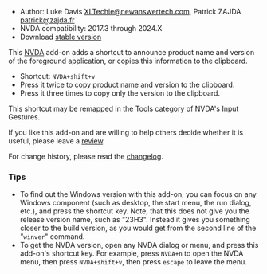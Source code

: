 * Author: Luke Davis <XLTechie@newanswertech.com>, Patrick ZAJDA <patrick@zajda.fr>
* NVDA compatibility: 2017.3 through 2024.X
* Download [stable version][1]

This [NVDA](https://nvaccess.org/) add-on adds a shortcut to announce product name and version of the foreground application, or copies this information to the clipboard.

* Shortcut: `NVDA+shift+v`
* Press it twice to copy product name and version to the clipboard.
* Press it three times to copy only the version to the clipboard.

This shortcut may be remapped in the Tools category of NVDA's Input Gestures.

If you like this add-on and are willing to help others decide whether it is useful, please leave a [review][3].

For change history, please read the [changelog][2].

### Tips

* To find out the Windows version with this add-on, you can focus on any Windows component (such as desktop, the start menu, the run dialog, etc.), and press the shortcut key. Note, that this does not give you the release version name, such as "23H3". Instead it gives you something closer to the build version, as you would get from the second line of the "`winver`" command.
* To get the NVDA version, open any NVDA dialog or menu, and press this add-on's shortcut key. For example, press `NVDA+n` to open the NVDA menu, then press `NVDA+shift+v`, then press `escape` to leave the menu.

[1]: https://www.nvaccess.org/addonStore/legacy?file=sayProductNameAndVersion

[2]: https://github.com/opensourcesys/sayProductNameAndVersion/blob/master/changelog.md#readme

[3]: https://github.com/nvaccess/addon-datastore/discussions/2683
